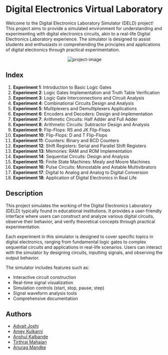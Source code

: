 # Digital Electronics Virtual Laboratory
Welcome to the Digital Electronics Laboratory Simulator (DELD) project! This project aims to provide a simulated environment for understanding and experimenting with digital electronics circuits, akin to a real-life Digital Electronics Laboratory experience. The simulator is designed to assist students and enthusiasts in comprehending the principles and applications of digital electronics through practical experimentation.

<p align="center"><img src="https://socialify.git.ci/ameyk2004/DeldVirtualLab/image?font=Raleway&amp;logo=https%3A%2F%2Fdeldvirtuallab.netlify.app%2FResources%2Fcircuit-icon-png-2.jpg&amp;name=1&amp;owner=1&amp;pattern=Circuit%20Board&amp;theme=Light" alt="project-image"></p>

## Index

1. **Experiment 1**: Introduction to Basic Logic Gates
2. **Experiment 2**: Logic Gates Implementation and Truth Table Verification
3. **Experiment 3**: Logic Gate Interconnections and Circuit Analysis
4. **Experiment 4**: Combinational Circuits Design and Analysis
5. **Experiment 5**: Multiplexers and Demultiplexers Applications
6. **Experiment 6**: Encoders and Decoders: Design and Implementation
7. **Experiment 7**: Arithmetic Circuits: Half Adder and Full Adder
8. **Experiment 8**: Arithmetic Circuits: Subtractor Design and Analysis
9. **Experiment 9**: Flip-Flops: RS and JK Flip-Flops
10. **Experiment 10**: Flip-Flops: D and T Flip-Flops
11. **Experiment 11**: Counters: Binary and BCD Counters
12. **Experiment 12**: Shift Registers: Serial and Parallel Shift Registers
13. **Experiment 13**: Memories: RAM and ROM Implementation
14. **Experiment 14**: Sequential Circuits: Design and Analysis
15. **Experiment 15**: Finite State Machines: Mealy and Moore Machines
16. **Experiment 16**: Pulse Circuits: Monostable and Astable Multivibrators
17. **Experiment 17**: Digital to Analog and Analog to Digital Conversion
18. **Experiment 18**: Application of Digital Electronics in Real Life

## Description

This project simulates the working of the Digital Electronics Laboratory (DELD) typically found in educational institutions. It provides a user-friendly interface where users can construct and analyze various digital circuits, observe their behavior, and verify theoretical concepts through practical experimentation.

Each experiment in this simulator is designed to cover specific topics in digital electronics, ranging from fundamental logic gates to complex sequential circuits and applications in real-life scenarios. Users can interact with the simulator by designing circuits, inputting signals, and observing the output behavior.

The simulator includes features such as:
- Interactive circuit construction
- Real-time signal visualization
- Simulation controls (start, stop, pause, step)
- Signal waveform analysis tools
- Comprehensive documentation



## Authors

- [Advait Joshi](https://www.github.com/adv-AI-t)
- [Amey Kulkarni](https://www.github.com/ameyk2004)
- [Anshul Kalbande](https://www.github.com/anshulLuhsna)
- [Tirthraj Mahajan](https://www.github.com/tirthraj07)
- [Anurag Mandke](https://www.github.com/anuragmandke)
